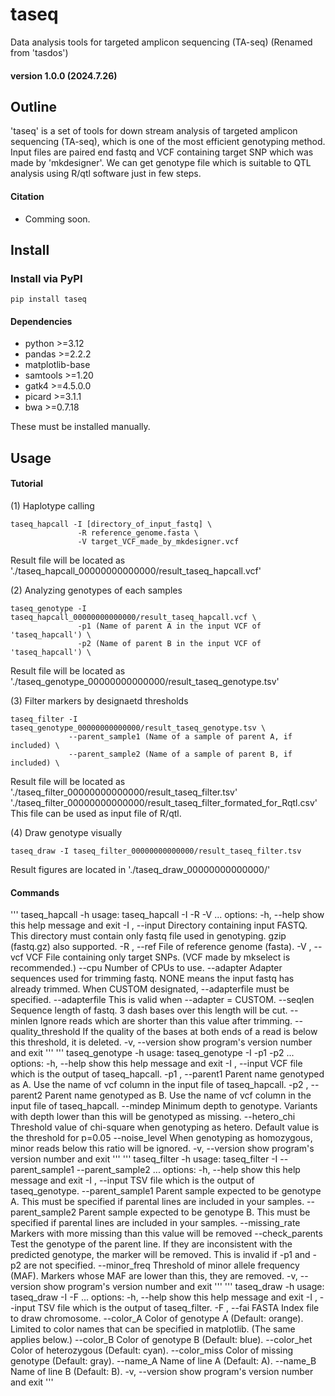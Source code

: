 # taseq
Data analysis tools for targeted amplicon sequencing (TA-seq) 
(Renamed from 'tasdos')
#### version 1.0.0 (2024.7.26)

## Outline

'taseq' is a set of tools for down stream analysis of targeted amplicon sequencing (TA-seq), 
which is one of the most efficient genotyping method.
Input files are paired end fastq and VCF containing target SNP which was made by 'mkdesigner'.
We can get genotype file which is suitable to QTL analysis using R/qtl software just in few steps.

#### Citation
- Comming soon.

## Install

### Install via PyPI
```
pip install taseq
```

#### Dependencies
 - python >=3.12
 - pandas >=2.2.2
 - matplotlib-base
 - samtools >=1.20
 - gatk4 >=4.5.0.0
 - picard >=3.1.1
 - bwa >=0.7.18

These must be installed manually.

## Usage
#### Tutorial
(1) Haplotype calling   
```
taseq_hapcall -I [directory_of_input_fastq] \
               -R reference_genome.fasta \
               -V target_VCF_made_by_mkdesigner.vcf
```
Result file will be located as   
'./taseq_hapcall_00000000000000/result_taseq_hapcall.vcf'    

(2) Analyzing genotypes of each samples    
```
taseq_genotype -I taseq_hapcall_00000000000000/result_taseq_hapcall.vcf \
               -p1 (Name of parent A in the input VCF of 'taseq_hapcall') \
               -p2 (Name of parent B in the input VCF of 'taseq_hapcall') \
```
Result file will be located as    
'./taseq_genotype_00000000000000/result_taseq_genotype.tsv'    

(3) Filter markers by designaetd thresholds    
```
taseq_filter -I taseq_genotype_00000000000000/result_taseq_genotype.tsv \
             --parent_sample1 (Name of a sample of parent A, if included) \
             --parent_sample2 (Name of a sample of parent B, if included) \
```
Result file will be located as
'./taseq_filter_00000000000000/result_taseq_filter.tsv'     
'./taseq_filter_00000000000000/result_taseq_filter_formated_for_Rqtl.csv'    
This file can be used as input file of R/qtl.    

(4) Draw genotype visually    
```
taseq_draw -I taseq_filter_00000000000000/result_taseq_filter.tsv
```
Result figures are located in
'./taseq_draw_00000000000000/'    

#### Commands
'''
taseq_hapcall -h
usage: taseq_hapcall -I <Directory containing input FASTQ>
                     -R <File of reference FASTA>
                     -V <File of target VCF>
                     ... 
options:
  -h, --help            show this help message and exit
  -I , --input          Directory containing input FASTQ.
                        This directory must contain only fastq file used in genotyping.
                        gzip (fastq.gz) also supported.
  -R , --ref            File of reference genome (fasta).
  -V , --vcf            VCF File containing only target SNPs.
                        (VCF made by mkselect is recommended.)
  --cpu                 Number of CPUs to use.
  --adapter             Adapter sequences used for trimming fastq.
                        NONE means the input fastq has already trimmed.
                        When CUSTOM designated, --adapterfile must be specified.
  --adapterfile         This is valid when --adapter = CUSTOM.
  --seqlen              Sequence length of fastq.
                        3 dash bases over this length will be cut.
  --minlen              Ignore reads which are shorter than this value after trimming.
  --quality_threshold   If the quality of the bases at both ends of a read
                        is below this threshold, it is deleted.
  -v, --version         show program's version number and exit
'''
'''
taseq_genotype -h
usage: taseq_genotype -I <VCF file which is the output of taseq_hapcall>
                      -p1 <Parent name genotyped as A>
                      -p2 <Parent name genotyped as B>
                      ... 
options:
  -h, --help        show this help message and exit
  -I , --input      VCF file which is the output of taseq_hapcall.
  -p1 , --parent1   Parent name genotyped as A.
                    Use the name of vcf column in the input file of taseq_hapcall.
  -p2 , --parent2   Parent name genotyped as B.
                    Use the name of vcf column in the input file of taseq_hapcall.
  --mindep          Minimum depth to genotype.
                    Variants with depth lower than this
                    will be genotyped as missing.
  --hetero_chi      Threshold value of chi-square when genotyping as hetero.
                    Default value is the threshold for p=0.05
  --noise_level     When genotyping as homozygous, minor reads below this ratio will be ignored.
  -v, --version     show program's version number and exit
'''
'''
taseq_filter -h
usage: taseq_filter -I <TSV file which is the output of taseq_genotype>
                    --parent_sample1 <Parent sample expected to be A>
                    --parent_sample2 <Parent sample expected to be B>
                    ... 
options:
  -h, --help         show this help message and exit
  -I , --input       TSV file which is the output of taseq_genotype.
  --parent_sample1   Parent sample expected to be genotype A.
                     This must be specified if parental lines are included in your samples.
  --parent_sample2   Parent sample expected to be genotype B.
                     This must be specified if parental lines are included in your samples.
  --missing_rate     Markers with more missing than this
                     value will be removed
  --check_parents    Test the genotype of the parent line.
                     If they are inconsistent with the predicted genotype, the marker will be removed.
                     This is invalid if -p1 and -p2 are not specified.
  --minor_freq       Threshold of minor allele frequency (MAF).
                     Markers whose MAF are lower than this,
                     they are removed.
  -v, --version      show program's version number and exit
'''
'''
taseq_draw -h
usage: taseq_draw -I <TSV file which is the output of taseq_filter>
                  -F <FASTA Index file to draw chromosome>
                  ... 
options:
  -h, --help     show this help message and exit
  -I , --input   TSV file which is the output of taseq_filter.
  -F , --fai     FASTA Index file to draw chromosome.
  --color_A      Color of genotype A (Default: orange).
                 Limited to color names that can be specified in matplotlib.
                 (The same applies below.)
  --color_B      Color of genotype B (Default: blue).
  --color_het    Color of heterozygous (Default: cyan).
  --color_miss   Color of missing genotype (Default: gray).
  --name_A       Name of line A (Default: A).
  --name_B       Name of line B (Default: B).
  -v, --version  show program's version number and exit
'''

